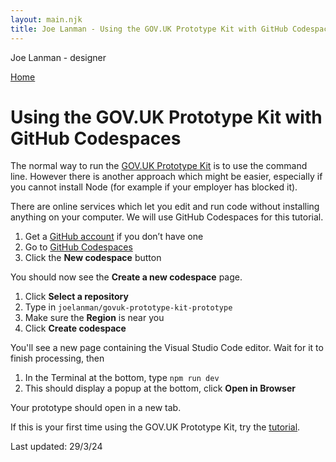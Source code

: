 ```yaml
---
layout: main.njk
title: Joe Lanman - Using the GOV.UK Prototype Kit with GitHub Codespaces
---
```


Joe Lanman - designer

<div class="home-link">

  [Home](/)

</div>

# Using the GOV.UK Prototype Kit with GitHub Codespaces

The normal way to run the [GOV.UK Prototype Kit](https://prototype-kit.service.gov.uk) is to use the command line. However there is another approach which might be easier, especially if you cannot install Node (for example if your employer has blocked it).

There are online services which let you edit and run code without installing anything on your computer. We will use GitHub Codespaces for this tutorial.

1. Get a [GitHub account](https://github.com/signup) if you don’t have one
2. Go to [GitHub Codespaces](https://github.com/codespaces)
3. Click the **New codespace** button

You should now see the **Create a new codespace** page.

1. Click **Select a repository**
2. Type in ​​`joelanman/govuk-prototype-kit-prototype`
3. Make sure the **Region** is near you
4. Click **Create codespace**

You'll see a new page containing the Visual Studio Code editor. Wait for it to finish processing, then

1. In the Terminal at the bottom, type `npm run dev`
2. This should display a popup at the bottom, click **Open in Browser**

Your prototype should open in a new tab.

If this is your first time using the GOV.UK Prototype Kit, try the [tutorial](https://prototype-kit.service.gov.uk/docs/make-first-prototype/start).

<div class="post-date">Last updated: 29/3/24</div>
